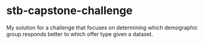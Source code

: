 # stb-capstone-challenge
My solution for a challenge that focuses on determining which demographic group responds better to which offer type  given a dataset.
